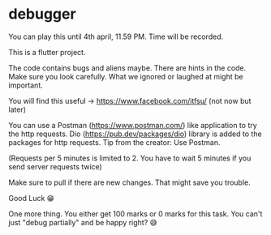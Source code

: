 # debugger

You can play this until 4th april, 11.59 PM. Time will be recorded. 

This is a flutter project.

The code contains bugs and aliens maybe. There are hints in the code.
Make sure you look carefully. What we ignored or laughed at might be important.

You will find this useful -> https://www.facebook.com/itfsu/ (not now but later)

You can use a Postman (https://www.postman.com/) like application to try the http requests.
Dio (https://pub.dev/packages/dio) library is added to the packages for http requests.
Tip from the creator: Use Postman. 

(Requests per 5 minutes is limited to 2. You have to wait 5 minutes if you send server requests twice)

Make sure to pull if there are new changes. That might save you trouble.

Good Luck 😁

One more thing. You either get 100 marks or 0 marks for this task. You can't just "debug partially" and be happy right? 😅



